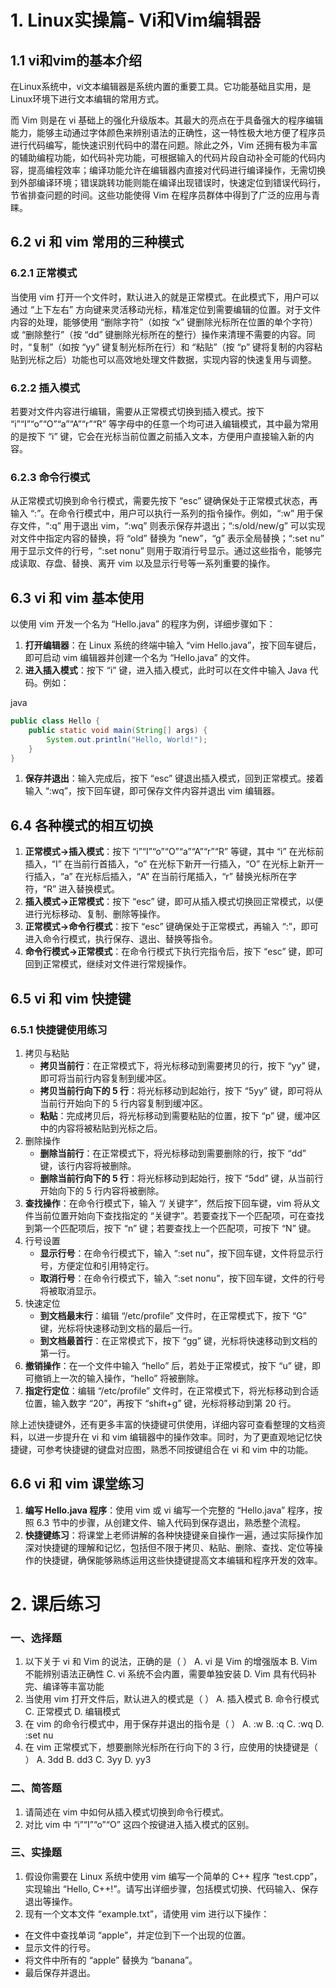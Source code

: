 # 1.	Linux实操篇- Vi和Vim编辑器

## 1.1	vi和vim的基本介绍

在Linux系统中，vi文本编辑器是系统内置的重要工具。它功能基础且实用，是Linux环境下进行文本编辑的常用方式。

而 Vim 则是在 vi 基础上的强化升级版本。其最大的亮点在于具备强大的程序编辑能力，能够主动通过字体颜色来辨别语法的正确性，这一特性极大地方便了程序员进行代码编写，能快速识别代码中的潜在问题。除此之外，Vim 还拥有极为丰富的辅助编程功能，如代码补完功能，可根据输入的代码片段自动补全可能的代码内容，提高编程效率；编译功能允许在编辑器内直接对代码进行编译操作，无需切换到外部编译环境；错误跳转功能则能在编译出现错误时，快速定位到错误代码行，节省排查问题的时间。这些功能使得 Vim 在程序员群体中得到了广泛的应用与青睐。

## 6.2 vi 和 vim 常用的三种模式

### 6.2.1 正常模式

当使用 vim 打开一个文件时，默认进入的就是正常模式。在此模式下，用户可以通过 “上下左右” 方向键来灵活移动光标，精准定位到需要编辑的位置。对于文件内容的处理，能够使用 “删除字符”（如按 “x” 键删除光标所在位置的单个字符）或 “删除整行”（按 “dd” 键删除光标所在的整行）操作来清理不需要的内容。同时，“复制”（如按 “yy” 键复制光标所在行）和 “粘贴”（按 “p” 键将复制的内容粘贴到光标之后）功能也可以高效地处理文件数据，实现内容的快速复用与调整。

### 6.2.2 插入模式

若要对文件内容进行编辑，需要从正常模式切换到插入模式。按下 “i”“I”“o”“O”“a”“A”“r”“R” 等字母中的任意一个均可进入编辑模式，其中最为常用的是按下 “i” 键，它会在光标当前位置之前插入文本，方便用户直接输入新的内容。

### 6.2.3 命令行模式

从正常模式切换到命令行模式，需要先按下 “esc” 键确保处于正常模式状态，再输入 “:”。在命令行模式中，用户可以执行一系列的指令操作。例如，“:w” 用于保存文件，“:q” 用于退出 vim，“:wq” 则表示保存并退出；“:s/old/new/g” 可以实现对文件中指定内容的替换，将 “old” 替换为 “new”，“g” 表示全局替换；“:set nu” 用于显示文件的行号，“:set nonu” 则用于取消行号显示。通过这些指令，能够完成读取、存盘、替换、离开 vim 以及显示行号等一系列重要的操作。

## 6.3 vi 和 vim 基本使用

以使用 vim 开发一个名为 “Hello.java” 的程序为例，详细步骤如下：

1. **打开编辑器**：在 Linux 系统的终端中输入 “vim Hello.java”，按下回车键后，即可启动 vim 编辑器并创建一个名为 “Hello.java” 的文件。
2. **进入插入模式**：按下 “i” 键，进入插入模式，此时可以在文件中输入 Java 代码。例如：

java

```java
public class Hello {
    public static void main(String[] args) {
        System.out.println("Hello, World!");
    }
}
```

1. **保存并退出**：输入完成后，按下 “esc” 键退出插入模式，回到正常模式。接着输入 “:wq”，按下回车键，即可保存文件内容并退出 vim 编辑器。

## 6.4 各种模式的相互切换

1. **正常模式→插入模式**：按下 “i”“I”“o”“O”“a”“A”“r”“R” 等键，其中 “i” 在光标前插入，“I” 在当前行首插入，“o” 在光标下新开一行插入，“O” 在光标上新开一行插入，“a” 在光标后插入，“A” 在当前行尾插入，“r” 替换光标所在字符，“R” 进入替换模式。
2. **插入模式→正常模式**：按下 “esc” 键，即可从插入模式切换回正常模式，以便进行光标移动、复制、删除等操作。
3. **正常模式→命令行模式**：按下 “esc” 键确保处于正常模式，再输入 “:”，即可进入命令行模式，执行保存、退出、替换等指令。
4. **命令行模式→正常模式**：在命令行模式下执行完指令后，按下 “esc” 键，即可回到正常模式，继续对文件进行常规操作。

## 6.5 vi 和 vim 快捷键

### 6.5.1 快捷键使用练习

1. 拷贝与粘贴
   - **拷贝当前行**：在正常模式下，将光标移动到需要拷贝的行，按下 “yy” 键，即可将当前行内容复制到缓冲区。
   - **拷贝当前行向下的 5 行**：将光标移动到起始行，按下 “5yy” 键，即可将从当前行开始向下的 5 行内容复制到缓冲区。
   - **粘贴**：完成拷贝后，将光标移动到需要粘贴的位置，按下 “p” 键，缓冲区中的内容将被粘贴到光标之后。
2. 删除操作
   - **删除当前行**：在正常模式下，将光标移动到需要删除的行，按下 “dd” 键，该行内容将被删除。
   - **删除当前行向下的 5 行**：将光标移动到起始行，按下 “5dd” 键，从当前行开始向下的 5 行内容将被删除。
3. **查找操作**：在命令行模式下，输入 “/ 关键字”，然后按下回车键，vim 将从文件当前位置开始向下查找指定的 “关键字”。若要查找下一个匹配项，可在查找到第一个匹配项后，按下 “n” 键；若要查找上一个匹配项，可按下 “N” 键。
4. 行号设置
   - **显示行号**：在命令行模式下，输入 “:set nu”，按下回车键，文件将显示行号，方便定位和引用特定行。
   - **取消行号**：在命令行模式下，输入 “:set nonu”，按下回车键，文件的行号将被取消显示。
5. 快速定位
   - **到文档最末行**：编辑 “/etc/profile” 文件时，在正常模式下，按下 “G” 键，光标将快速移动到文档的最后一行。
   - **到文档最首行**：在正常模式下，按下 “gg” 键，光标将快速移动到文档的第一行。
6. **撤销操作**：在一个文件中输入 “hello” 后，若处于正常模式，按下 “u” 键，即可撤销上一次的输入操作，“hello” 将被删除。
7. **指定行定位**：编辑 “/etc/profile” 文件时，在正常模式下，将光标移动到合适位置，输入数字 “20”，再按下 “shift+g” 键，光标将移动到第 20 行。

除上述快捷键外，还有更多丰富的快捷键可供使用，详细内容可查看整理的文档资料，以进一步提升在 vi 和 vim 编辑器中的操作效率。同时，为了更直观地记忆快捷键，可参考快捷键的键盘对应图，熟悉不同按键组合在 vi 和 vim 中的功能。

## 6.6 vi 和 vim 课堂练习

1. **编写 Hello.java 程序**：使用 vim 或 vi 编写一个完整的 “Hello.java” 程序，按照 6.3 节中的步骤，从创建文件、输入代码到保存退出，熟悉整个流程。
2. **快捷键练习**：将课堂上老师讲解的各种快捷键亲自操作一遍，通过实际操作加深对快捷键的理解和记忆，包括但不限于拷贝、粘贴、删除、查找、定位等操作的快捷键，确保能够熟练运用这些快捷键提高文本编辑和程序开发的效率。



# 2.	课后练习

### 一、选择题

1. 以下关于 vi 和 Vim 的说法，正确的是（ ）
   A. vi 是 Vim 的增强版本
   B. Vim 不能辨别语法正确性
   C. vi 系统不会内置，需要单独安装
   D. Vim 具有代码补完、编译等丰富功能
2. 当使用 vim 打开文件后，默认进入的模式是（ ）
   A. 插入模式
   B. 命令行模式
   C. 正常模式
   D. 编辑模式
3. 在 vim 的命令行模式中，用于保存并退出的指令是（ ）
   A. :w
   B. :q
   C. :wq
   D. :set nu
4. 在 vim 正常模式下，想要删除光标所在行向下的 3 行，应使用的快捷键是（ ）
   A. 3dd
   B. dd3
   C. 3yy
   D. yy3

### 二、简答题

1. 请简述在 vim 中如何从插入模式切换到命令行模式。
2. 对比 vim 中 “i”“I”“o”“O” 这四个按键进入插入模式的区别。

### 三、实操题

1. 假设你需要在 Linux 系统中使用 vim 编写一个简单的 C++ 程序 “test.cpp”，实现输出 “Hello, C++!”。请写出详细步骤，包括模式切换、代码输入、保存退出等操作。
2. 现有一个文本文件 “example.txt”，请使用 vim 进行以下操作：

- 在文件中查找单词 “apple”，并定位到下一个出现的位置。
- 显示文件的行号。
- 将文件中所有的 “apple” 替换为 “banana”。
- 最后保存并退出。